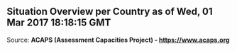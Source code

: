 ## Situation Overview per Country as of Wed, 01 Mar 2017 18:18:15 GMT

Source: **ACAPS (Assessment Capacities Project) - https://www.acaps.org**
